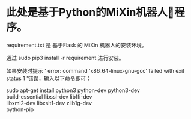 # 此处是基于Python的MiXin机器人🤖程序。

requirement.txt 是 基于Flask 的 MiXin 机器人的安装环境。

通过 sudo pip3 install -r requirement 进行安装。

如果安装时提示 ' error: command 'x86_64-linux-gnu-gcc' failed with exit status 1 '错误，输入以下命令即可：

sudo apt-get install python3 python-dev python3-dev \
     build-essential libssl-dev libffi-dev \
     libxml2-dev libxslt1-dev zlib1g-dev \
     python-pip
